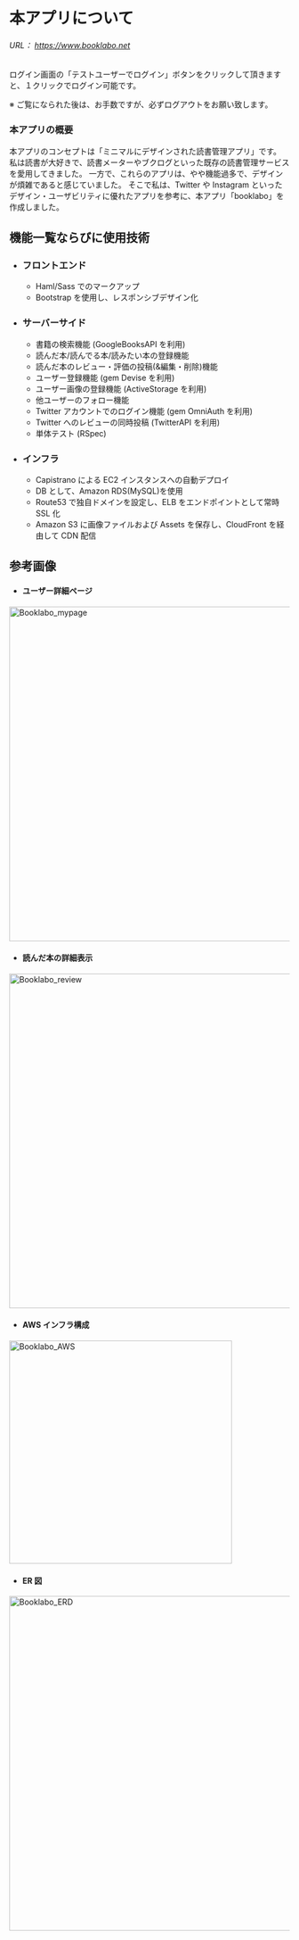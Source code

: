 # 本アプリについて

###### URL： https://www.booklabo.net

ログイン画面の「テストユーザーでログイン」ボタンをクリックして頂きますと、１クリックでログイン可能です。

※ ご覧になられた後は、お手数ですが、必ずログアウトをお願い致します。

### 本アプリの概要

本アプリのコンセプトは「ミニマルにデザインされた読書管理アプリ」です。
私は読書が大好きで、読書メーターやブクログといった既存の読書管理サービスを愛用してきました。
一方で、これらのアプリは、やや機能過多で、デザインが煩雑であると感じていました。
そこで私は、Twitter や Instagram といったデザイン・ユーザビリティに優れたアプリを参考に、本アプリ「booklabo」を作成しました。

## 機能一覧ならびに使用技術

- ### フロントエンド
  - Haml/Sass でのマークアップ
  - Bootstrap を使用し、レスポンシブデザイン化
- ### サーバーサイド
  - 書籍の検索機能 (GoogleBooksAPI を利用)
  - 読んだ本/読んでる本/読みたい本の登録機能
  - 読んだ本のレビュー・評価の投稿(&編集・削除)機能
  - ユーザー登録機能 (gem Devise を利用)
  - ユーザー画像の登録機能 (ActiveStorage を利用)
  - 他ユーザーのフォロー機能
  - Twitter アカウントでのログイン機能 (gem OmniAuth を利用)
  - Twitter へのレビューの同時投稿 (TwitterAPI を利用)
  - 単体テスト (RSpec)
- ### インフラ
  - Capistrano による EC2 インスタンスへの自動デプロイ
  - DB として、Amazon RDS(MySQL)を使用
  - Route53 で独自ドメインを設定し、ELB をエンドポイントとして常時 SSL 化
  - Amazon S3 に画像ファイルおよび Assets を保存し、CloudFront を経由して CDN 配信

## 参考画像

- #### ユーザー詳細ページ

<img width="600" alt="Booklabo_mypage" src="https://user-images.githubusercontent.com/52557788/65003591-1972ee00-d934-11e9-9e5d-ac0ffbf4fd18.png">

- #### 読んだ本の詳細表示

<img width="600" alt="Booklabo_review" src="https://user-images.githubusercontent.com/52557788/65004454-6906e900-d937-11e9-9b4a-05d2733cb364.png">

- #### AWS インフラ構成

<img width="400" alt="Booklabo_AWS" src="https://user-images.githubusercontent.com/52557788/65004447-60aeae00-d937-11e9-8ab2-82e86e2176be.png">

- #### ER 図

<img width="600" alt="Booklabo_ERD" src="https://user-images.githubusercontent.com/52557788/64958396-01668480-d8ca-11e9-9057-675e0a34f835.png">
